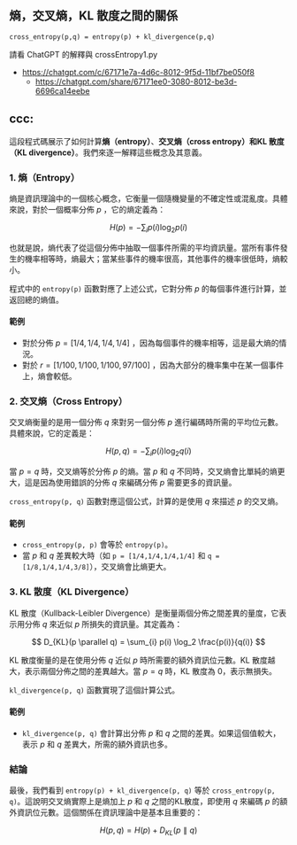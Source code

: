 ## 熵，交叉熵，KL 散度之間的關係

    cross_entropy(p,q) = entropy(p) + kl_divergence(p,q)

請看 ChatGPT 的解釋與 crossEntropy1.py

* https://chatgpt.com/c/67171e7a-4d6c-8012-9f5d-11bf7be050f8
    * https://chatgpt.com/share/67171ee0-3080-8012-be3d-6696ca14eebe

## ccc:

這段程式碼展示了如何計算**熵（entropy）**、**交叉熵（cross entropy）**和**KL 散度（KL divergence）**。我們來逐一解釋這些概念及其意義。

### 1. 熵（Entropy）

熵是資訊理論中的一個核心概念，它衡量一個隨機變量的不確定性或混亂度。具體來說，對於一個概率分佈 $p$ ，它的熵定義為：

$$
H(p) = - \sum_{i} p(i) \log_2 p(i)
$$

也就是說，熵代表了從這個分佈中抽取一個事件所需的平均資訊量。當所有事件發生的機率相等時，熵最大；當某些事件的機率很高，其他事件的機率很低時，熵較小。

程式中的 `entropy(p)` 函數對應了上述公式，它對分佈 $p$ 的每個事件進行計算，並返回總的熵值。

#### 範例
- 對於分佈 $p = [1/4, 1/4, 1/4, 1/4]$ ，因為每個事件的機率相等，這是最大熵的情況。
- 對於 $r = [1/100, 1/100, 1/100, 97/100]$ ，因為大部分的機率集中在某一個事件上，熵會較低。

### 2. 交叉熵（Cross Entropy）

交叉熵衡量的是用一個分佈 $q$ 來對另一個分佈 $p$ 進行編碼時所需的平均位元數。具體來說，它的定義是：

$$
H(p, q) = - \sum_{i} p(i) \log_2 q(i)
$$

當 $p = q$ 時，交叉熵等於分佈 $p$ 的熵。當 $p$ 和 $q$ 不同時，交叉熵會比單純的熵更大，這是因為使用錯誤的分佈 $q$ 來編碼分佈 $p$ 需要更多的資訊量。

`cross_entropy(p, q)` 函數對應這個公式，計算的是使用 $q$ 來描述 $p$ 的交叉熵。

#### 範例
- `cross_entropy(p, p)` 會等於 `entropy(p)`。
- 當 $p$ 和 $q$ 差異較大時（如 `p = [1/4,1/4,1/4,1/4]` 和 `q = [1/8,1/4,1/4,3/8]`），交叉熵會比熵更大。

### 3. KL 散度（KL Divergence）

KL 散度（Kullback-Leibler Divergence）是衡量兩個分佈之間差異的量度，它表示用分佈 $q$ 來近似 $p$ 所損失的資訊量。其定義為：

$$
D_{KL}(p \parallel q) = \sum_{i} p(i) \log_2 \frac{p(i)}{q(i)}
$$

KL 散度衡量的是在使用分佈 $q$ 近似 $p$ 時所需要的額外資訊位元數。KL 散度越大，表示兩個分佈之間的差異越大。當 $p = q$ 時，KL 散度為 0，表示無損失。

`kl_divergence(p, q)` 函數實現了這個計算公式。

#### 範例
- `kl_divergence(p, q)` 會計算出分佈 $p$ 和 $q$ 之間的差異。如果這個值較大，表示 $p$ 和 $q$ 差異大，所需的額外資訊也多。

### 結論

最後，我們看到 `entropy(p) + kl_divergence(p, q)` 等於 `cross_entropy(p, q)`。這說明交叉熵實際上是熵加上 $p$ 和 $q$ 之間的KL散度，即使用 $q$ 來編碼 $p$ 的額外資訊位元數。這個關係在資訊理論中是基本且重要的：

$$
H(p, q) = H(p) + D_{KL}(p \parallel q)
$$